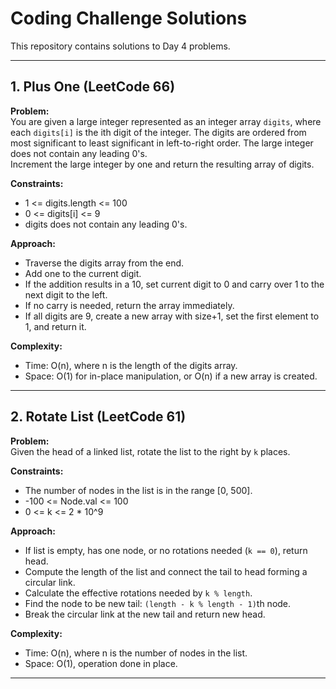# Coding Challenge Solutions

This repository contains solutions to Day 4 problems.

---

## 1. Plus One (LeetCode 66)

**Problem:**  
You are given a large integer represented as an integer array `digits`, where each `digits[i]` is the ith digit of the integer. The digits are ordered from most significant to least significant in left-to-right order. The large integer does not contain any leading 0's.  
Increment the large integer by one and return the resulting array of digits.

**Constraints:**  
- 1 <= digits.length <= 100  
- 0 <= digits[i] <= 9  
- digits does not contain any leading 0's.

**Approach:**  
- Traverse the digits array from the end.  
- Add one to the current digit.  
- If the addition results in a 10, set current digit to 0 and carry over 1 to the next digit to the left.  
- If no carry is needed, return the array immediately.  
- If all digits are 9, create a new array with size+1, set the first element to 1, and return it.

**Complexity:**  
- Time: O(n), where n is the length of the digits array.  
- Space: O(1) for in-place manipulation, or O(n) if a new array is created.

---

## 2. Rotate List (LeetCode 61)

**Problem:**  
Given the head of a linked list, rotate the list to the right by `k` places.

**Constraints:**  
- The number of nodes in the list is in the range [0, 500].  
- -100 <= Node.val <= 100  
- 0 <= k <= 2 * 10^9

**Approach:**  
- If list is empty, has one node, or no rotations needed (`k == 0`), return head.  
- Compute the length of the list and connect the tail to head forming a circular link.  
- Calculate the effective rotations needed by `k % length`.  
- Find the node to be new tail: `(length - k % length - 1)`th node.  
- Break the circular link at the new tail and return new head.

**Complexity:**  
- Time: O(n), where n is the number of nodes in the list.  
- Space: O(1), operation done in place.

---
